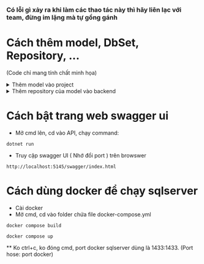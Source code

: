 ### **Có lỗi gì xảy ra khi làm các thao tác này thì hãy liên lạc với team, đừng im lặng mà tự gồng gánh**

# Cách thêm model, DbSet, Repository, ... 
(Code chỉ mang tính chất minh họa)

<details>
<summary> Thêm model vào project </summary>
<br>

- Thêm ở backend/Repositories/Model/ với tên file là [tên table].cs
và thêm các trường này vào trước khi viết class model

```   
#nullable disable
using System.ComponentModel.DataAnnotations.Schema;
namespace Repositories.Model;

// Tên table từ dababase ghi ở đây
[Table("[tên table]")]
```
</details>

<details>
<summary> Thêm repository của model vào backend </summary>
<br>

- Vào backend/Repositories/Context.cs, thêm dòng:

```public virtual DbSet<[tên bảng]> [tên bảng theo số nhiều] { get; set; }```

- Vào backend/Repositories/Repository, thêm file tên [tên table] + "Repository.cs" 

```
using Repositories;
using Repositories.Repository;

public class ServiceRepository : GenericRepository<Service> {

    public ServiceRepository( Context context )
        : base( context ){
    }

}
```
*Các chức năng lên quan tới logic, business, DAO các kiểu thì có thể viết ở đây.

- Vào backend/Repositories/UnitOfWork.cs, thêm repository với viết vào 

```
    private ServiceRepository _serviceRepository;  

    ...

    public ServiceRepository ServiceRepository {
        get { return _serviceRepository ??= new ServiceRepository(_context); }
    }
```

</details>



# Cách bật trang web swagger ui
- Mở cmd lên, cd vào API, chạy command: 
  
`` dotnet run ``

- Truy cập swagger UI ( Nhớ đổi port ) trên browswer

``http://localhost:5145/swagger/index.html``

# Cách dùng docker để chạy sqlserver 
- Cài docker
- Mở cmd, cd vào folder chứa file docker-compose.yml

`` docker compose build ``

`` docker compose up ``

** Ko ctrl+c, ko đóng cmd, port docker sqlserver dùng là 1433:1433. (Port hose: port docker)
